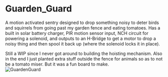 # Guarden_Guard

A motion activated sentry designed to drop something noisy to deter birds and squirrels from going past my garden fence and eating tomatoes.  Has a built in solar battery charger, PIR motion sensor input, NCH circuit for powering a solenoid, and outputs to an H-Bridge to get a motor to drop a noisy thing and then spool it back up (where the solenoid locks it in place).

Still a WIP since I never got around to building the hoisting mechanism.  Also in the end I just planted extra stuff outside the fence for animals so as to not be a tomato miser.  But it was a fun board to make.  
![GuardenGuard](https://user-images.githubusercontent.com/11184076/184259975-c957ae98-6a2a-4a37-ae83-d58263a3b273.png)
